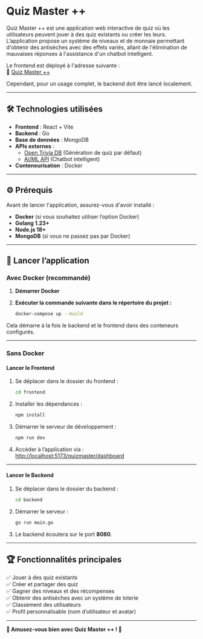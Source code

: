 # Quiz Master ++

Quiz Master ++ est une application web interactive de quiz où les utilisateurs peuvent jouer à des quiz existants ou créer les leurs. L’application propose un système de niveaux et de monnaie permettant d'obtenir des antisèches avec des effets variés, allant de l'élimination de mauvaises réponses à l'assistance d'un chatbot intelligent.

Le frontend est déployé à l'adresse suivante :  
🔗 [Quiz Master ++](https://azerall.github.io/quizmaster/)  

Cependant, pour un usage complet, le backend doit être lancé localement.

---

## 🛠 Technologies utilisées

- **Frontend** : React + Vite  
- **Backend** : Go  
- **Base de données** : MongoDB  
- **APIs externes** :  
  - [Open Trivia DB](https://opentdb.com/) (Génération de quiz par défaut)  
  - [AI/ML API](https://aimlapi.com/) (Chatbot intelligent)  
- **Conteneurisation** : Docker  

---

## ⚙️ Prérequis

Avant de lancer l'application, assurez-vous d'avoir installé :  
- **Docker** (si vous souhaitez utiliser l’option Docker)  
- **Golang 1.23+**  
- **Node.js 18+**  
- **MongoDB** (si vous ne passez pas par Docker)  

---

## 🚀 Lancer l’application

### Avec Docker (recommandé)

1. **Démarrer Docker**  
2. **Exécuter la commande suivante dans le répertoire du projet :**  

   ```sh
   docker-compose up --build
   ```

Cela démarre à la fois le backend et le frontend dans des conteneurs configurés.

---

### Sans Docker

#### Lancer le **Frontend**  
1. Se déplacer dans le dossier du frontend :  
   ```sh
   cd frontend
   ```
2. Installer les dépendances :  
   ```sh
   npm install
   ```
3. Démarrer le serveur de développement :  
   ```sh
   npm run dev
   ```
4. Accéder à l’application via :  
   [http://localhost:5173/quizmaster/dashboard](http://localhost:5173/quizmaster/)

---

#### Lancer le **Backend**  
1. Se déplacer dans le dossier du backend :  
   ```sh
   cd backend
   ```
2. Démarrer le serveur :  
   ```sh
   go run main.go
   ```
3. Le backend écoutera sur le port **8080**.

---

## 🏆 Fonctionnalités principales

✅ Jouer à des quiz existants  
✅ Créer et partager des quiz  
✅ Gagner des niveaux et des récompenses  
✅ Obtenir des antisèches avec un système de loterie  
✅ Classement des utilisateurs  
✅ Profil personnalisable (nom d’utilisateur et avatar)  

---

**🚀 Amusez-vous bien avec Quiz Master ++ ! 🎉**
